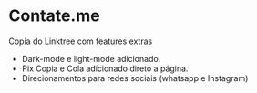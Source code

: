 # Contate.me
Copia do Linktree com features extras

- Dark-mode e light-mode adicionado.
- Pix Copia e Cola adicionado direto a página.
- Direcionamentos para redes sociais (whatsapp e Instagram)